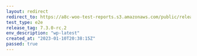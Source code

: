 ```yaml
---
layout: redirect
redirect_to: https://a8c-woo-test-reports.s3.amazonaws.com/public/release/7.3.0-rc.2/wp-latest/e2e/index.html
test_type: e2e
release_tag: 7.3.0-rc.2
env_description: "wp-latest"
created_at: "2023-01-10T20:38:15Z"
passed: true
---
```

